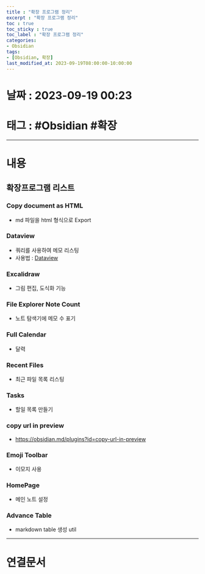 ```yaml
---
title : "확장 프로그램 정리"
excerpt : "확장 프로그램 정리"
toc : true
toc_sticky : true
toc_label : "확장 프로그램 정리"
categories:
- Obsidian
tags:
- [Obsidian, 확장]
last_modified_at: 2023-09-19T08:00:00-10:00:00
---
```


# 날짜 : 2023-09-19 00:23

# 태그 : #Obsidian #확장
---

# 내용

## 확장프로그램 리스트

### Copy document as HTML
-  md 파일을 html 형식으로 Export

### Dataview
- 쿼리를 사용하여 메모 리스팅
-  사용법 : [Dataview](../../Obsidian/Obsidian-Dataview)

### Excalidraw
- 그림 편집, 도식화 기능

### File Explorer Note Count
- 노트 탐색기에 메모 수 표기

### Full Calendar
- 달력

### Recent Files
- 최근 파일 목록 리스팅

### Tasks
- 할일 목록 만들기

### copy url in preview
- https://obsidian.md/plugins?id=copy-url-in-preview

### Emoji Toolbar
- 이모지 사용

### HomePage
- 메인 노트 설정

### Advance Table
- markdown table 생성 util

---

# 연결문서

